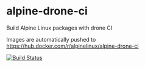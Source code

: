 # alpine-drone-ci
Build Alpine Linux packages with drone CI

Images are automatically pushed to https://hub.docker.com/r/alpinelinux/alpine-drone-ci

[![Build Status](https://cloud.drone.io/api/badges/alpinelinux/alpine-drone-ci/status.svg)](https://cloud.drone.io/alpinelinux/alpine-drone-ci)
